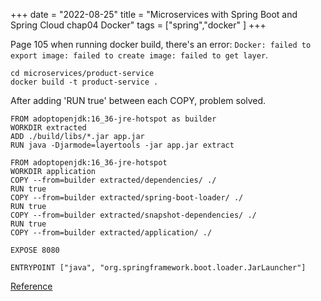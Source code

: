 +++ 
date = "2022-08-25"
title = "Microservices with Spring Boot and Spring Cloud chap04 Docker"
tags = ["spring","docker" ]
+++

Page 105 when running docker build, there's an error: `Docker: failed to export image: failed to create image: failed to get layer`.

```
cd microservices/product-service
docker build -t product-service .
```
After adding 'RUN true' between each COPY, problem solved.

```docker
FROM adoptopenjdk:16_36-jre-hotspot as builder
WORKDIR extracted
ADD ./build/libs/*.jar app.jar
RUN java -Djarmode=layertools -jar app.jar extract

FROM adoptopenjdk:16_36-jre-hotspot
WORKDIR application
COPY --from=builder extracted/dependencies/ ./
RUN true
COPY --from=builder extracted/spring-boot-loader/ ./
RUN true
COPY --from=builder extracted/snapshot-dependencies/ ./
RUN true
COPY --from=builder extracted/application/ ./

EXPOSE 8080

ENTRYPOINT ["java", "org.springframework.boot.loader.JarLauncher"]

```


[Reference](https://stackoverflow.com/questions/51115856/docker-failed-to-export-image-failed-to-create-image-failed-to-get-layer)
